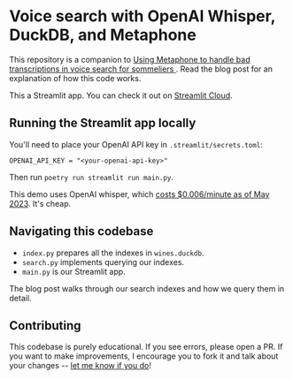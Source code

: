 # Voice search with OpenAI Whisper, DuckDB, and Metaphone

This repository is a companion to [Using Metaphone to handle bad transcriptions in voice search for sommeliers
](https://vikramoberoi.com/posts/using-metaphone-to-handle-bad-transcriptions-in-voice-search-for-sommeliers/). Read the blog post for an explanation of how this code works.

This a Streamlit app. You can check it out on [Streamlit Cloud](https://voice-search-with-whisper-duckdb-and-metaphone.streamlit.app/).

## Running the Streamlit app locally

You'll need to place your OpenAI API key in `.streamlit/secrets.toml`:

```
OPENAI_API_KEY = "<your-openai-api-key>"
```

Then run `poetry run streamlit run main.py`.

This demo uses OpenAI whisper, which [costs $0.006/minute as of May 2023](https://openai.com/pricing). It's cheap.


## Navigating this codebase

* `index.py` prepares all the indexes in `wines.duckdb`.
* `search.py` implements querying our indexes.
* `main.py` is our Streamlit app.

The blog post walks through our search indexes and how we query them in detail.

## Contributing

This codebase is purely educational. If you see errors, please open a PR. If you want to make improvements, I encourage you to fork it and talk about your changes -- [let me know if you do](https://twitter.com/voberoi)!
